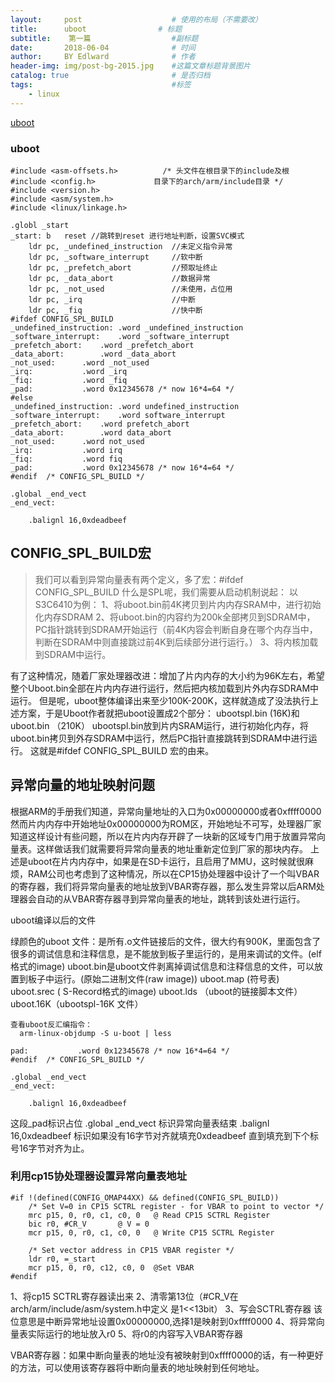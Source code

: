 ```yaml
---
layout:     post                    # 使用的布局（不需要改）
title:      uboot                # 标题 
subtitle:    第一篇                  #副标题
date:       2018-06-04              # 时间
author:     BY Edlward              # 作者
header-img: img/post-bg-2015.jpg    #这篇文章标题背景图片
catalog: true                       # 是否归档
tags:                               #标签
    - linux
---
```

[uboot](https://blog.csdn.net/ooonebook/article/details/52965362)  



### uboot

```
#include <asm-offsets.h>          /* 头文件在根目录下的include及根
#include <config.h>             目录下的arch/arm/include目录 */ 
#include <version.h>
#include <asm/system.h>
#include <linux/linkage.h>

.globl _start
_start: b   reset //跳转到reset 进行地址判断，设置SVC模式
    ldr pc, _undefined_instruction  //未定义指令异常
    ldr pc, _software_interrupt     //软中断
    ldr pc, _prefetch_abort         //预取址终止
    ldr pc, _data_abort             //数据异常
    ldr pc, _not_used               //未使用，占位用
    ldr pc, _irq                    //中断
    ldr pc, _fiq                    //快中断
#ifdef CONFIG_SPL_BUILD
_undefined_instruction: .word _undefined_instruction
_software_interrupt:    .word _software_interrupt
_prefetch_abort:    .word _prefetch_abort
_data_abort:        .word _data_abort
_not_used:      .word _not_used
_irq:           .word _irq
_fiq:           .word _fiq
_pad:           .word 0x12345678 /* now 16*4=64 */
#else
_undefined_instruction: .word undefined_instruction
_software_interrupt:    .word software_interrupt
_prefetch_abort:    .word prefetch_abort
_data_abort:        .word data_abort
_not_used:      .word not_used
_irq:           .word irq
_fiq:           .word fiq
_pad:           .word 0x12345678 /* now 16*4=64 */
#endif  /* CONFIG_SPL_BUILD */

.global _end_vect
_end_vect:

    .balignl 16,0xdeadbeef
```

##  CONFIG_SPL_BUILD宏
> 我们可以看到异常向量表有两个定义，多了宏：#ifdef CONFIG_SPL_BUILD 
什么是SPL呢，我们需要从启动机制说起： 
以S3C6410为例： 
1、将uboot.bin前4K拷贝到片内内存SRAM中，进行初始化内存SDRAM 
2、将uboot.bin的内容约为200k全部拷贝到SDRAM中，PC指针跳转到SDRAM开始运行（前4K内容会判断自身在哪个内存当中，判断在SDRAM中则直接跳过前4K到后续部分进行运行。） 
3、将内核加载到SDRAM中运行。

有了这种情况，随着厂家处理器改进：增加了片内内存的大小约为96K左右，希望整个Uboot.bin全部在片内内存进行运行，然后把内核加载到片外内存SDRAM中运行。 
但是呢，uboot整体编译出来至少100K-200K，这样就造成了没法执行上述方案，于是Uboot作者就把uboot设置成2个部分： 
ubootspl.bin (16K)和 uboot.bin （210K） 
ubootspl.bin放到片内SRAM运行，进行初始化内存，将uboot.bin拷贝到外存SDRAM中运行，然后PC指针直接跳转到SDRAM中进行运行。 
这就是#ifdef CONFIG_SPL_BUILD 宏的由来。


## 异常向量的地址映射问题
根据ARM的手册我们知道，异常向量地址的入口为0x00000000或者0xffff0000然而片内内存中开始地址0x00000000为ROM区，开始地址不可写，处理器厂家知道这样设计有些问题，所以在片内内存开辟了一块新的区域专门用于放置异常向量表。这样做话我们就需要将异常向量表的地址重新定位到厂家的那块内存。 
上述是uboot在片内内存中，如果是在SD卡运行，且启用了MMU，这时候就很麻烦，RAM公司也考虑到了这种情况，所以在CP15协处理器中设计了一个叫VBAR的寄存器，我们将异常向量表的地址放到VBAR寄存器，那么发生异常以后ARM处理器会自动的从VBAR寄存器寻到异常向量表的地址，跳转到该处进行运行。

uboot编译以后的文件


绿颜色的uboot 文件：是所有.o文件链接后的文件，很大约有900K，里面包含了很多的调试信息和注释信息，是不能放到板子里运行的，是用来调试的文件。(elf格式的image) 
uboot.bin是uboot文件剥离掉调试信息和注释信息的文件，可以放置到板子中运行。(原始二进制文件(raw image)) 
uboot.map (符号表) 
uboot.srec ( S-Record格式的image) 
uboot.lds （uboot的链接脚本文件） 
uboot.16K（ubootspl-16K 文件）

```
查看uboot反汇编指令：
  arm-linux-objdump -S u-boot | less
```

```
pad:           .word 0x12345678 /* now 16*4=64 */
#endif  /* CONFIG_SPL_BUILD */

.global _end_vect
_end_vect:

    .balignl 16,0xdeadbeef
 ```
 
 这段_pad标识占位 
.global _end_vect 标识异常向量表结束 
.balignl 16,0xdeadbeef 标识如果没有16字节对齐就填充0xdeadbeef 直到填充到下个标号16字节对齐为止。


### 利用cp15协处理器设置异常向量表地址
```
#if !(defined(CONFIG_OMAP44XX) && defined(CONFIG_SPL_BUILD))
    /* Set V=0 in CP15 SCTRL register - for VBAR to point to vector */
    mrc p15, 0, r0, c1, c0, 0   @ Read CP15 SCTRL Register
    bic r0, #CR_V       @ V = 0
    mcr p15, 0, r0, c1, c0, 0   @ Write CP15 SCTRL Register

    /* Set vector address in CP15 VBAR register */
    ldr r0, =_start
    mcr p15, 0, r0, c12, c0, 0  @Set VBAR
#endif
```

 1、将cp15 SCTRL寄存器读出来 
2、清零第13位（#CR_V在arch/arm/include/asm/system.h中定义 是1<<13bit） 
3、写会SCTRL寄存器 
该位意思是中断异常地址设置0x00000000,选择1是映射到0xffff0000 
4、将异常向量表实际运行的地址放入r0 
5、将r0的内容写入VBAR寄存器

VBAR寄存器：如果中断向量表的地址没有被映射到0xffff0000的话，有一种更好的方法，可以使用该寄存器将中断向量表的地址映射到任何地址。

 
